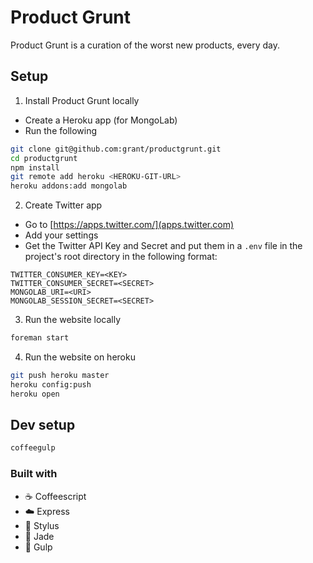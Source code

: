 # Product Grunt

Product Grunt is a curation of the worst new products, every day.

## Setup

1. Install Product Grunt locally

  - Create a Heroku app (for MongoLab)
  - Run the following

  ```sh
  git clone git@github.com:grant/productgrunt.git
  cd productgrunt
  npm install
  git remote add heroku <HEROKU-GIT-URL>
  heroku addons:add mongolab
  ```

2. Create Twitter app

  - Go to [https://apps.twitter.com/](apps.twitter.com)
  - Add your settings
  - Get the Twitter API Key and Secret and put them in a `.env` file in the project's root directory in the following format:

  ```
  TWITTER_CONSUMER_KEY=<KEY>
  TWITTER_CONSUMER_SECRET=<SECRET>
  MONGOLAB_URI=<URI>
  MONGOLAB_SESSION_SECRET=<SECRET>
  ```

3. Run the website locally

  ```sh
  foreman start
  ```

4. Run the website on heroku

  ```sh
  git push heroku master
  heroku config:push
  heroku open
  ```

## Dev setup

```sh
coffeegulp
```

### Built with

- :coffee: Coffeescript
- :cloud: Express
- :lipstick: Stylus
- :gem: Jade
- :tropical_fish: Gulp